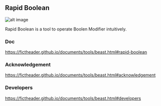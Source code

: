 Rapid Boolean
-------------

![alt image](https://img.shields.io/badge/Blender-2.79b-blue.svg)

Rapid Boolean is a tool to operate Boolen Modifier intuitively.
### Doc
https://fictheader.github.io/documents/tools/beast.html#rapid-boolean
### Acknowledgement
https://fictheader.github.io/documents/tools/beast.html#acknowledgement
### Developers
https://fictheader.github.io/documents/tools/beast.html#developers
